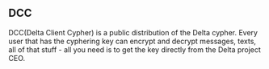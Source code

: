 ## DCC ##
DCC(Delta Client Cypher) is a public distribution of the Delta cypher. Every user that has the cyphering key can encrypt and decrypt
messages, texts, all of that stuff - all you need is to get the key directly from the Delta project CEO.


